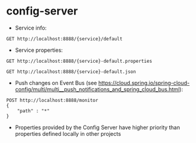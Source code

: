 # config-server

- Service info:
```
GET http://localhost:8888/{service}/default
```
- Service properties:
```
GET http://localhost:8888/{service}-default.properties
```
```
GET http://localhost:8888/{service}-default.json
```

- Push changes on Event Bus (see https://cloud.spring.io/spring-cloud-config/multi/multi__push_notifications_and_spring_cloud_bus.html):
```
POST http://localhost:8888/monitor
{
	"path" : "*"
}
```
- Properties provided by the Config Server have higher priority than properties defined locally in other projects